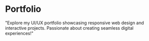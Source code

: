 # Portfolio
"Explore my UI/UX portfolio showcasing responsive web design and interactive projects. Passionate about creating seamless digital experiences!"
